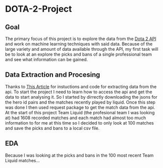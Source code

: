 # DOTA-2-Project

## Goal
The primary focus of this project is to explore the data from the [Dota 2 API](https://www.opendota.com/) and work on machine learning techniques with said data. Because of the large variety and amount of data available through the API, my first task will be to look at an explore the picks and bans of a single professional team and see what information can be gained.

## Data Extraction and Procesing
Thanks to [This Article](https://medium.com/@waprin/python-and-dota2-analyzing-team-liquids-io-success-and-failure-7d44cc5979b2) for instuctions and code for extracting data from the api. To start the project I need to learn how to access the api and get the data to start analysing it. So I started by dirrectly downloading the jsons for the hero id pairs and the matches recently played by liquid. Once this step was done I then used request package to get the match data from the api. At the start of this project Team Liquid (the profesional team I was looking at) had 1608 recorded matches and each match had almost too much information to for me at this time so I decided to only look at 100 matches and save the picks and bans to a local csv file.

## EDA
Because I was looking at the picks and bans in the 100 most recent Team Liquid matches...